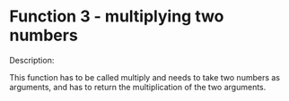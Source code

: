 # Function 3 - multiplying two numbers
Description:

This function has to be called multiply and needs to take two numbers as arguments, and has to return the multiplication of the two arguments.
